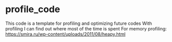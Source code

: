 # profile_code  
This code is a template for profiling and optimizing future codes 
With profiling I can find out where most of the time is spent 
For memory profiling:
https://smira.ru/wp-content/uploads/2011/08/heapy.html
